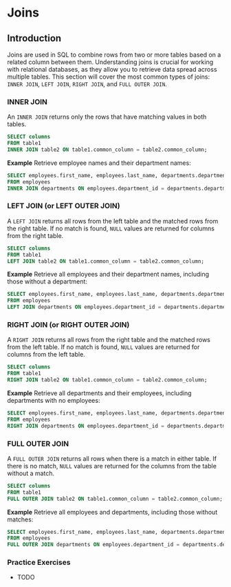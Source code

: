 # Joins

## Introduction
Joins are used in SQL to combine rows from two or more tables based on a related column between them. Understanding joins is crucial for working with relational databases, as they allow you to retrieve data spread across multiple tables. This section will cover the most common types of joins: `INNER JOIN`, `LEFT JOIN`, `RIGHT JOIN`, and `FULL OUTER JOIN`.

### INNER JOIN
An `INNER JOIN` returns only the rows that have matching values in both tables.

```sql
SELECT columns
FROM table1
INNER JOIN table2 ON table1.common_column = table2.common_column;
```

**Example**
Retrieve employee names and their department names:

```sql
SELECT employees.first_name, employees.last_name, departments.department_name
FROM employees
INNER JOIN departments ON employees.department_id = departments.department_id;
```

### LEFT JOIN (or LEFT OUTER JOIN)
A `LEFT JOIN` returns all rows from the left table and the matched rows from the right table. If no match is found, `NULL` values are returned for columns from the right table.

```sql
SELECT columns
FROM table1
LEFT JOIN table2 ON table1.common_column = table2.common_column;
```

**Example**
Retrieve all employees and their department names, including those without a department:

```sql
SELECT employees.first_name, employees.last_name, departments.department_name
FROM employees
LEFT JOIN departments ON employees.department_id = departments.department_id;
```

### RIGHT JOIN (or RIGHT OUTER JOIN)
A `RIGHT JOIN` returns all rows from the right table and the matched rows from the left table. If no match is found, `NULL` values are returned for columns from the left table.

```sql
SELECT columns
FROM table1
RIGHT JOIN table2 ON table1.common_column = table2.common_column;
```

**Example**
Retrieve all departments and their employees, including departments with no employees:

```sql
SELECT employees.first_name, employees.last_name, departments.department_name
FROM employees
RIGHT JOIN departments ON employees.department_id = departments.department_id;
```

### FULL OUTER JOIN
A `FULL OUTER JOIN` returns all rows when there is a match in either table. If there is no match, `NULL` values are returned for the columns from the table without a match.

```sql
SELECT columns
FROM table1
FULL OUTER JOIN table2 ON table1.common_column = table2.common_column;
```

**Example**
Retrieve all employees and departments, including those without matches:

```sql
SELECT employees.first_name, employees.last_name, departments.department_name
FROM employees
FULL OUTER JOIN departments ON employees.department_id = departments.department_id;
```

### Practice Exercises
* TODO
